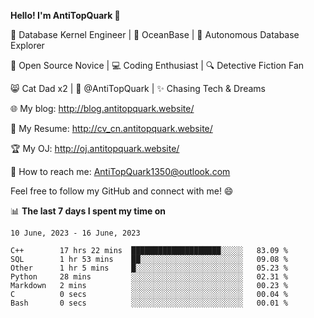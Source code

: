 
**Hello! I'm AntiTopQuark 👋**

🔧 Database Kernel Engineer | 🌊 OceanBase | 🤖 Autonomous Database Explorer

🌱 Open Source Novice | 💻 Coding Enthusiast | 🔍 Detective Fiction Fan

😸 Cat Dad x2 | 🎉 @AntiTopQuark | ✨ Chasing Tech & Dreams

🌐 My blog: http://blog.antitopquark.website/

📄 My Resume: http://cv_cn.antitopquark.website/

🏆 My OJ: http://oj.antitopquark.website/

📧 How to reach me: AntiTopQuark1350@outlook.com

Feel free to follow my GitHub and connect with me! 😄

📊 **The last 7 days I spent my time on** 

<!--START_SECTION:waka-->
```text
10 June, 2023 - 16 June, 2023

C++        17 hrs 22 mins  ████████████████████░░░░░   83.09 % 
SQL        1 hr 53 mins    ██░░░░░░░░░░░░░░░░░░░░░░░   09.08 % 
Other      1 hr 5 mins     █░░░░░░░░░░░░░░░░░░░░░░░░   05.23 % 
Python     28 mins         ░░░░░░░░░░░░░░░░░░░░░░░░░   02.31 % 
Markdown   2 mins          ░░░░░░░░░░░░░░░░░░░░░░░░░   00.23 % 
C          0 secs          ░░░░░░░░░░░░░░░░░░░░░░░░░   00.04 % 
Bash       0 secs          ░░░░░░░░░░░░░░░░░░░░░░░░░   00.01 %
```
<!--END_SECTION:waka-->


